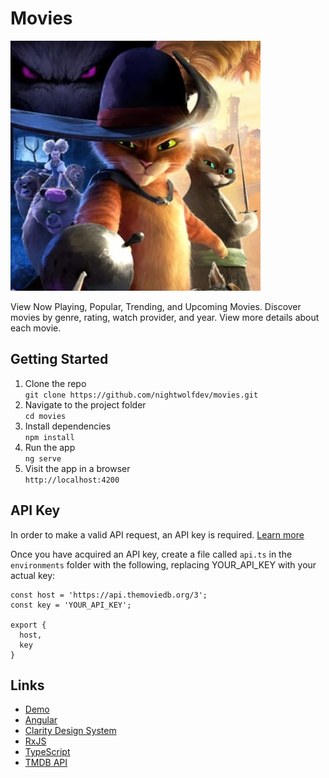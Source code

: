 # Movies

![Movies App](./src/assets/img/movies-app.png)

View Now Playing, Popular, Trending, and Upcoming Movies. Discover movies by genre, rating, watch provider, and year. View more details about each movie.

## Getting Started

1. Clone the repo  
  `git clone https://github.com/nightwolfdev/movies.git`
2. Navigate to the project folder  
  `cd movies`
3. Install dependencies  
  `npm install`
4. Run the app  
  `ng serve`
5. Visit the app in a browser  
  `http://localhost:4200`

## API Key

In order to make a valid API request, an API key is required. [Learn more](https://www.themoviedb.org/documentation/api)

Once you have acquired an API key, create a file called `api.ts` in the `environments` folder with the following, replacing YOUR_API_KEY with your actual key:

```
const host = 'https://api.themoviedb.org/3';
const key = 'YOUR_API_KEY';

export {
  host,
  key
}
```

## Links

* [Demo](https://nightwolfdev.github.io/movies/)
* [Angular](https://angular.io)
* [Clarity Design System](https://clarity.design/)
* [RxJS](https://rxjs.dev)
* [TypeScript](https://www.typescriptlang.org)
* [TMDB API](https://www.themoviedb.org/)